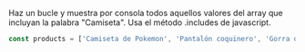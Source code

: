 Haz un bucle y muestra por consola todos aquellos valores del array que incluyan la palabra "Camiseta". Usa el método .includes de javascript.

```js
const products = ['Camiseta de Pokemon', 'Pantalón coquinero', 'Gorra de gansta', 'Camiseta de Basket', 'Cinrurón de Orión', 'AC/DC Camiseta']
```